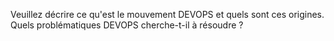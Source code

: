 Veuillez décrire ce qu'est le mouvement DEVOPS et quels sont ces origines. Quels problématiques DEVOPS cherche-t-il à résoudre ?